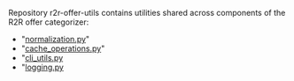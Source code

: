 Repository r2r-offer-utils contains utilities shared across components of the R2R offer categorizer:

* "[normalization.py](https://github.com/Ride2Rail/r2r-offer-utils/wiki/normalization.py)"
* "[cache_operations.py](https://github.com/Ride2Rail/r2r-offer-utils/wiki/cache_operations.py)"
* "[cli_utils.py](https://github.com/Ride2Rail/r2r-offer-utils/blob/main/r2r_offer_utils/cli_utils.py)
* "[logging.py](https://github.com/Ride2Rail/r2r-offer-utils/blob/main/r2r_offer_utils/logging.py)

